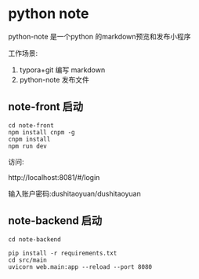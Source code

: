 # python note 


python-note 是一个python 的markdown预览和发布小程序

工作场景:
1. typora+git  编写 markdown
2. python-note 发布文件

## note-front 启动

```shell
cd note-front
npm install cnpm -g
cnpm install
npm run dev

```

访问: 

http://localhost:8081/#/login

输入账户密码:dushitaoyuan/dushitaoyuan



## note-backend 启动

```shell
cd note-backend

pip install -r requirements.txt
cd src/main
uvicorn web.main:app --reload --port 8080
```

